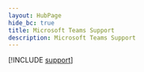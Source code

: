 ```yaml
--- 
layout: HubPage
hide_bc: true
title: Microsoft Teams Support
description: Microsoft Teams Support
---
```


[!INCLUDE [support](../common/Office/troubleshoot.md)]